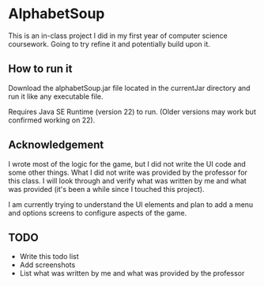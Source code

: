# AlphabetSoup
This is an in-class project I did in my first year of computer science coursework. Going to try refine it and potentially build upon it.

## How to run it
Download the alphabetSoup.jar file located in the currentJar directory and run it like any executable file.

Requires Java SE Runtime (version 22) to run. (Older versions may work but confirmed working on 22).

## Acknowledgement
I wrote most of the logic for the game, but I did not write the UI code and some other things. What I did not write was provided by the professor for this class. I will look through and verify what was written by me and what was provided (it's been a while since I touched this project).

I am currently trying to understand the UI elements and plan to add a menu and options screens to configure aspects of the game.

## TODO
 - Write this todo list
 - Add screenshots
 - List what was written by me and what was provided by the professor